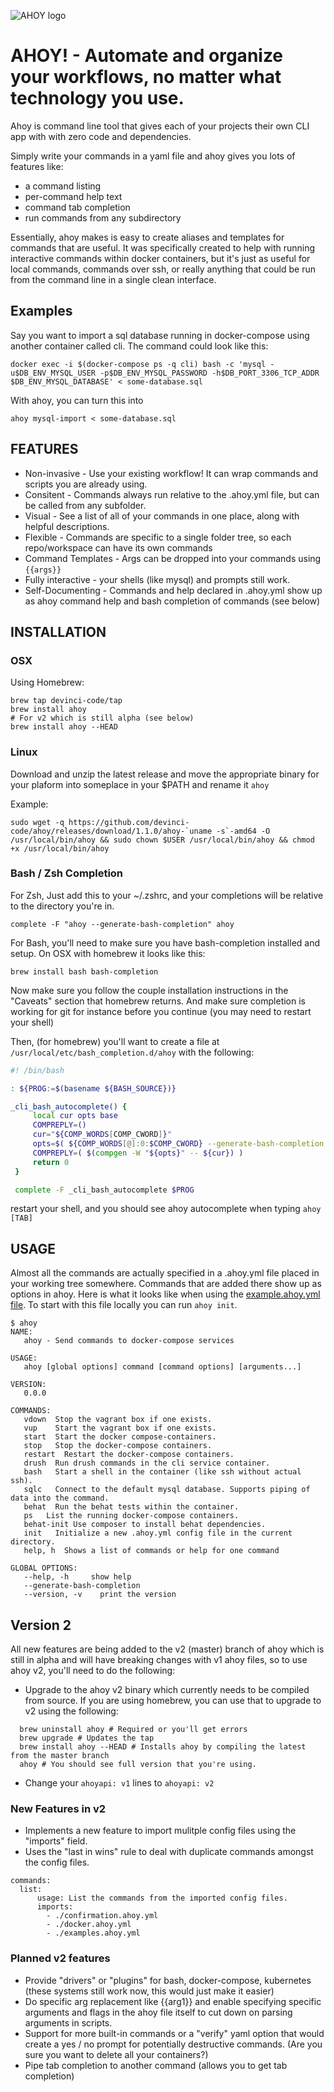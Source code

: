 ![AHOY logo](http://i65.tinypic.com/vqrwgl.png)

# AHOY! - Automate and organize your workflows, no matter what technology you use.

Ahoy is command line tool that gives each of your projects their own CLI app with with zero code and dependencies. 

Simply write your commands in a yaml file and ahoy gives you lots of features like:
* a command listing
* per-command help text
* command tab completion
* run commands from any subdirectory

Essentially, ahoy makes is easy to create aliases and templates for commands that are useful. It was specifically created to help with running interactive commands within docker containers, but it's just as useful for local commands, commands over ssh, or really anything that could be run from the command line in a single clean interface.

## Examples

Say you want to import a sql database running in docker-compose using another container called cli. The command could look like this:

`docker exec -i $(docker-compose ps -q cli) bash -c 'mysql -u$DB_ENV_MYSQL_USER -p$DB_ENV_MYSQL_PASSWORD -h$DB_PORT_3306_TCP_ADDR $DB_ENV_MYSQL_DATABASE' < some-database.sql`

With ahoy, you can turn this into

`ahoy mysql-import < some-database.sql`

## FEATURES
- Non-invasive - Use your existing workflow! It can wrap commands and scripts you are already using.
- Consitent - Commands always run relative to the .ahoy.yml file, but can be called from any subfolder.
- Visual - See a list of all of your commands in one place, along with helpful descriptions.
- Flexible - Commands are specific to a single folder tree, so each repo/workspace can have its own commands
- Command Templates - Args can be dropped into your commands using `{{args}}`
- Fully interactive  - your shells (like mysql) and prompts still work.
- Self-Documenting - Commands and help declared in .ahoy.yml show up as ahoy command help and bash completion of commands (see below)

## INSTALLATION

### OSX
Using Homebrew:
```
brew tap devinci-code/tap
brew install ahoy
# For v2 which is still alpha (see below)
brew install ahoy --HEAD
```

### Linux
Download and unzip the latest release and move the appropriate binary for your plaform into someplace in your $PATH and rename it `ahoy`

Example:
```
sudo wget -q https://github.com/devinci-code/ahoy/releases/download/1.1.0/ahoy-`uname -s`-amd64 -O /usr/local/bin/ahoy && sudo chown $USER /usr/local/bin/ahoy && chmod +x /usr/local/bin/ahoy
```

### Bash / Zsh Completion
For Zsh, Just add this to your ~/.zshrc, and your completions will be relative to the directory you're in.

`complete -F "ahoy --generate-bash-completion" ahoy`

For Bash, you'll need to make sure you have bash-completion installed and setup. On OSX with homebrew it looks like this:

`brew install bash bash-completion`

Now make sure you follow the couple installation instructions in the "Caveats" section that homebrew returns. And make sure completion is working for git for instance before you continue (you may need to restart your shell)

Then, (for homebrew) you'll want to create a file at `/usr/local/etc/bash_completion.d/ahoy` with the following:

```Bash
#! /bin/bash

: ${PROG:=$(basename ${BASH_SOURCE})}

_cli_bash_autocomplete() {
     local cur opts base
     COMPREPLY=()
     cur="${COMP_WORDS[COMP_CWORD]}"
     opts=$( ${COMP_WORDS[@]:0:$COMP_CWORD} --generate-bash-completion )
     COMPREPLY=( $(compgen -W "${opts}" -- ${cur}) )
     return 0
 }

 complete -F _cli_bash_autocomplete $PROG
```

restart your shell, and you should see ahoy autocomplete when typing `ahoy [TAB]`

## USAGE
Almost all the commands are actually specified in a .ahoy.yml file placed in your working tree somewhere. Commands that are added there show up as options in ahoy. Here is what it looks like when using the [example.ahoy.yml file](https://github.com/devinci-code/ahoy/blob/master/examples/examples.ahoy.yml). To start with this file locally you can run `ahoy init`.

```
$ ahoy
NAME:
   ahoy - Send commands to docker-compose services

USAGE:
   ahoy [global options] command [command options] [arguments...]

VERSION:
   0.0.0

COMMANDS:
   vdown  Stop the vagrant box if one exists.
   vup    Start the vagrant box if one exists.
   start  Start the docker compose-containers.
   stop   Stop the docker-compose containers.
   restart  Restart the docker-compose containers.
   drush  Run drush commands in the cli service container.
   bash   Start a shell in the container (like ssh without actual ssh).
   sqlc   Connect to the default mysql database. Supports piping of data into the command.
   behat  Run the behat tests within the container.
   ps   List the running docker-compose containers.
   behat-init Use composer to install behat dependencies.
   init   Initialize a new .ahoy.yml config file in the current directory.
   help, h  Shows a list of commands or help for one command

GLOBAL OPTIONS:
   --help, -h     show help
   --generate-bash-completion
   --version, -v    print the version
```

## Version 2

All new features are being added to the v2 (master) branch of ahoy which is still in alpha and will have breaking changes with v1 ahoy files, so to use ahoy v2, you'll need to do the following: 
- Upgrade to the ahoy v2 binary which currently needs to be compiled from source. If you are using homebrew, you can use that to upgrade to v2 using the following:
```
  brew uninstall ahoy # Required or you'll get errors 
  brew upgrade # Updates the tap
  brew install ahoy --HEAD # Installs ahoy by compiling the latest from the master branch
  ahoy # You should see full version that you're using.
```
- Change your `ahoyapi: v1` lines to `ahoyapi: v2`

### New Features in v2
- Implements a new feature to import mulitple config files using the "imports" field.
- Uses the "last in wins" rule to deal with duplicate commands amongst the config files.

```
commands:
  list:
      usage: List the commands from the imported config files.
      imports:
        - ./confirmation.ahoy.yml
        - ./docker.ahoy.yml
        - ./examples.ahoy.yml
```

### Planned v2 features
- Provide "drivers" or "plugins" for bash, docker-compose, kubernetes (these systems still work now, this would just make it easier)
- Do specific arg replacement like {{arg1}} and enable specifying specific arguments and flags in the ahoy file itself to cut down on parsing arguments in scripts.
- Support for more built-in commands or a "verify" yaml option that would create a yes / no prompt for potentially destructive commands. (Are you sure you want to delete all your containers?)
- Pipe tab completion to another command (allows you to get tab completion)
